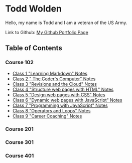# Todd Wolden

Hello, my name is Todd and I am a veteran of the US Army.  

Link to Github: [My Github Portfolio Page](https://github.com/Todd75)

## Table of Contents

### Course 102

- [Class 1 "Learning Markdown" Notes](https://github.com/Todd75/reading-notes/blob/main/class1.md)
- [Class 2 " The Coder's Computer" Notes](https://github.com/Todd75/reading-notes/blob/main/class2.md)
- [Class 3 "Revisions and the Cloud" Notes](https://github.com/Todd75/reading-notes/blob/main/class3.md)
- [Class 4 "Structure web pages with HTML" Notes](https://github.com/Todd75/reading-notes/blob/main/class4.md)
- [Class 5 "Design web pages with CSS" Notes](https://github.com/Todd75/reading-notes/blob/main/class5.md)
- [Class 6 "Dynamic web pages with JavaScript" Notes](https://github.com/Todd75/reading-notes/blob/main/class6.md)
- [Class 7 "Programming with JavaScript" Notes](https://github.com/Todd75/reading-notes/blob/main/class7.md)
- [Class 8 "Operators and Loops" Notes](https://github.com/Todd75/reading-notes/blob/main/class8.md)
- [Class 9 "Career Coaching" Notes](https://github.com/Todd75/reading-notes/blob/main/class9.md)

### Course 201

### Course 301

### Course 401
